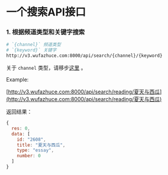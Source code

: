 # 一个搜索API接口

### 1. 根据频道类型和关键字搜索

```bash
# `{channel}` 频道类型
# `{keyword}` 关键字
http://v3.wufazhuce.com:8000/api/search/{channel}/{keyword}
```

关于 `channel` 类型，请移步[这里](../channel/README.md) 。

Example:

[http://v3.wufazhuce.com:8000/api/search/reading/夏天与西瓜](http://v3.wufazhuce.com:8000/api/search/reading/夏天与西瓜)

返回结果：

```js
{
  res: 0,
  data: [
    id: "2608",
    title: "夏天与西瓜",
    type: "essay",
    number: 0
  ]
}
```